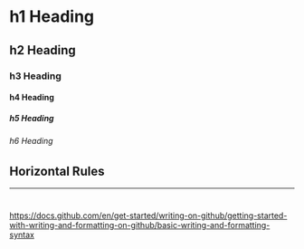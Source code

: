 # h1 Heading
## h2 Heading
### h3 Heading
#### h4 Heading
##### h5 Heading
###### h6 Heading


## Horizontal Rules

_____


#
#
#
#
#
#
#
#
#
https://docs.github.com/en/get-started/writing-on-github/getting-started-with-writing-and-formatting-on-github/basic-writing-and-formatting-syntax 
